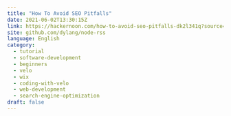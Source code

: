 ```yaml
---
title: "How To Avoid SEO Pitfalls"
date: 2021-06-02T13:30:15Z
link: https://hackernoon.com/how-to-avoid-seo-pitfalls-dk2l341q?source=rss&utm_medium=RSS&utm_source=news.12bit.vn
site: github.com/dylang/node-rss
language: English
category:
  - tutorial
  - software-development
  - beginners
  - velo
  - wix
  - coding-with-velo
  - web-development
  - search-engine-optimization
draft: false
---
```

